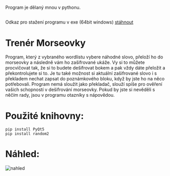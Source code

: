 Program je dělaný mnou v pythonu.

##
Odkaz pro stažení programu v exe (64bit windows) [stáhnout](https://drive.google.com/drive/)
##

# Trenér Morseovky

Program, který z vybraného wordlistu vybere náhodné slovo, přeloží ho do morseovky a následně vám ho zašifrované ukáže. Vy si to můžete procvičovat tak, že si to budete dešifrovat bokem a pak vždy dáte přeložit a překontrolujete si to. Je tu také možnost si aktuální zašifrované slovo i s překladem nechat zapsat do poznámkového bloku, když by jste ho na něco potřebovali. Program nemá sloužit jako překladač, slouží spíše pro ověření vašich schopností v dešifrování morseovky. Pokud by jste si nevěděli s něčím rady, jsou v programu otazníky s nápovědou.

# Použité knihovny:
```
pip install PyQt5
pip install random2
```

# Náhled:

![nahled](https://user-images.githubusercontent.com/82058894/143673281-756ec913-583f-4cc7-a644-2c2553a1cc96.png)
